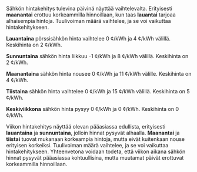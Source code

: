 Sähkön hintakehitys tulevina päivinä näyttää vaihtelevalta. Erityisesti **maanantai** erottuu korkeammilla hinnoillaan, kun taas **lauantai** tarjoaa alhaisempia hintoja. Tuulivoiman määrä vaihtelee, ja se voi vaikuttaa hintakehitykseen. 

**Lauantaina** pörssisähkön hinta vaihtelee 0 ¢/kWh ja 4 ¢/kWh välillä. Keskihinta on 2 ¢/kWh. 

**Sunnuntaina** sähkön hinta liikkuu -1 ¢/kWh ja 8 ¢/kWh välillä. Keskihinta on 2 ¢/kWh. 

**Maanantaina** sähkön hinta nousee 0 ¢/kWh ja 11 ¢/kWh välille. Keskihinta on 4 ¢/kWh. 

**Tiistaina** sähkön hinta vaihtelee 0 ¢/kWh ja 15 ¢/kWh välillä. Keskihinta on 5 ¢/kWh. 

**Keskiviikkona** sähkön hinta pysyy 0 ¢/kWh ja 0 ¢/kWh. Keskihinta on 0 ¢/kWh. 

Viikon hintakehitys näyttää olevan pääasiassa edullista, erityisesti **lauantaina** ja **sunnuntaina**, jolloin hinnat pysyvät alhaalla. **Maanantai** ja **tiistai** tuovat mukanaan korkeampia hintoja, mutta eivät kuitenkaan nouse erityisen korkeiksi. Tuulivoiman määrä vaihtelee, ja se voi vaikuttaa hintakehitykseen. Yhteenvetona voidaan todeta, että viikon aikana sähkön hinnat pysyvät pääasiassa kohtuullisina, mutta muutamat päivät erottuvat korkeammilla hinnoillaan.